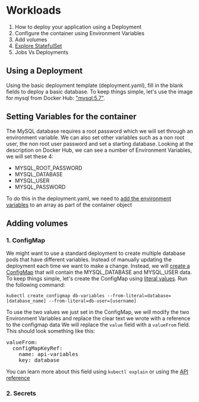# Workloads

1. How to deploy your application using a Deployment
2. Configure the container using Environment Variables
3. Add volumes
4. [Explore StatefulSet](https://cloud.google.com/kubernetes-engine/docs/concepts/statefulset)
5. Jobs Vs Deployments

## Using a Deployment

Using the basic deployment template (deployment.yaml), fill in the blank fields to deploy a basic database. To keep things simple, let's use the image for mysql from Docker Hub: ["mysql:5.7"](https://hub.docker.com/_/mysql).

## Setting Variables for the container

The MySQL database requires a root password which we will set through an environment variable. We can also set other variables such as a non root user, the non root user password and set a starting database.
Looking at the description on Docker Hub, we can see a number of Environment Variables, we will set these 4:

- MYSQL_ROOT_PASSWORD
- MYSQL_DATABASE
- MYSQL_USER
- MYSQL_PASSWORD

To do this in the deployment.yaml, we need to [add the environment variables](https://kubernetes.io/docs/tasks/inject-data-application/define-environment-variable-container/#using-environment-variables-inside-of-your-config) to an array as part of the container object

## Adding volumes

### 1. ConfigMap

We might want to use a standard deployment to create multiple database pods that have different variables. Instead of manually updating the deployment each time we want to make a change. Instead, we will [create a ConfigMap](https://kubernetes.io/docs/tasks/configure-pod-container/configure-pod-configmap/) that will contain the MYSQL_DATABASE and MYSQL_USER data.
To keep things simple, let's create the ConfigMap using [literal values](https://kubernetes.io/docs/tasks/configure-pod-container/configure-pod-configmap/#create-configmaps-from-literal-values). Run the following command:

`kubectl create configmap db-variables --from-literal=database=[database_name] --from-literal=db-user=[username]`

To use the two values we just set in the ConfigMap, we will modify the two Environment Variables and replace the clear text we wrote with a reference to the configmap data
We will replace the `value` field with a `valueFrom` field. This should look something like this:

<pre>
valueFrom:  
  configMapKeyRef:  
    name: api-variables  
    key: database
</pre>
You can learn more about this field using `kubectl explain` or using the [API reference](https://kubernetes.io/docs/reference/generated/kubernetes-api/v1.13/#container-v1-core)

### 2. Secrets
